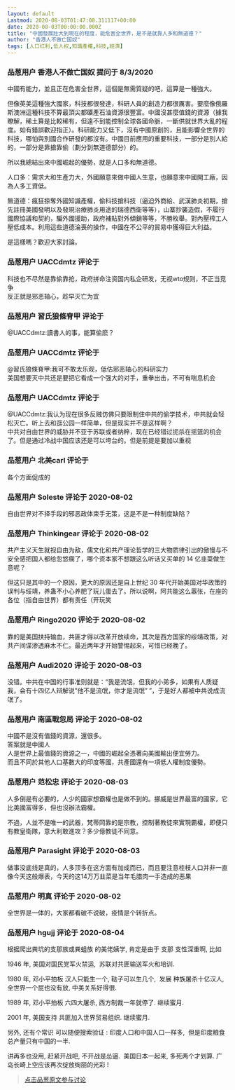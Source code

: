 ```yaml
---
layout: default
Lastmod: 2020-08-03T01:47:08.311117+00:00
date: 2020-08-03T00:00:00.000Z
title: "中國發展壯大到現在的程度，能危害全世界，是不是就靠人多和無道德？"
author: "香港人不做亡国奴"
tags: [人口红利,低人权,知識產權,科技,經濟]
---
```



### 品葱用户 **香港人不做亡国奴** 提问于 8/3/2020
    
中國有能力，並且正在危害全世界，這個是無需質疑的吧，這算是一種強大。  
  
但像英美這種強大國家，科技都很發達，科研人員的創造力都很厲害。要麼像俄羅斯澳洲這種科技不算最頂尖都礦產石油資源很豐富。中國沒甚麼值錢的資源（據我瞭解，稀土算是比較稀有，但遠不到能控制全球各國命脈，一斷供就世界大亂的程度。如有錯誤歡迎指正）。科研能力又低下，沒有中國原創的，且能影響全世界的科技，哪怕與別國合作研發的都沒有。中國目前應用的重要科技，一部分是別人給的，一部分是靠搶靠偷（劃分到無道德部分）的。  
  
所以我總結出來中國崛起的優勢，就是人口多和無道德。  
  
人口多：需求大和生產力大，外國願意來做中國人生意，也願意來中國開工廠，因為人多工資低。  
  
無道德：瘋狂掠奪外國知識產權，偷科技搶科技（逼迫外商給、武漢肺炎初期，搶先註冊美國發明以及發現治療肺炎用途的瑞德西衛等等），山寨抄襲造假，不履行國際協議和契約，騙外國援助，政府補貼對外傾銷等等，不勝枚舉。對內壓榨工人壓低成本。利用這些道德淪喪的操作，中國在不公平的貿易中獲得巨大利益。  
  
是這樣嗎？歡迎大家討論。
    
                

### 品葱用户 **UACCdmtz** 评论于 
        
科技也不尽然是靠偷靠抢，政府拼命注资国内私企研发，无视wto规则，不正当竞争  
反正就是邪恶轴心，趁早灭亡为宜
        
                

### 品葱用户 **習氏狼條脊甲** 评论于 
        
@UACCdmtz:讀書人的事，能算偷麽？
        
                

### 品葱用户 **UACCdmtz** 评论于 
        
@習氏狼條脊甲:我可不敢太乐观，低估邪恶轴心的科研实力  
美国想要灭中共还是要把它看成一个强大的对手，重拳出击，不可有喘息机会
        
                

### 品葱用户 **UACCdmtz** 评论于 
        
@UACCdmtz:我认为现在很多反贼仿佛只要限制住中共的偷学技术，中共就会轻松灭亡。听上去和逛公园一样简单，但是现实并不是这样啊？  
中共对自由世界的威胁并不亚于苏联或者纳粹，现在已经错过扼杀在摇篮的机会了。但是通过冷战中国应该还是可以垮台的。但是前提是要加以重视
        
                

### 品葱用户 **北美carl** 评论于 
        
各个方面促成的
        
                

### 品葱用户 **Soleste** 评论于 2020-08-02
        
自由世界对不择手段的邪恶政体束手无策，这是不是一种制度缺陷？
        
                

### 品葱用户 **Thinkingear** 评论于 2020-08-02
        
共产主义天生就视自由为敌，儒文化和共产理论哲学的三大物质律引出的傲慢与不安全感把国人都给忽悠瘸了，哪个资本家不想跟这么听话又买单的 14 亿韭菜做生意呢？  
  
  
但这只是其中的一个原因，更大的原因还是自上世纪 30 年代开始美国对华政策的误判与绥靖，养蛊不小心养肥了玩儿蛋去了。所以说啊，阿共能这么嚣张，在座的各位（指自由世界）都有责任（开玩笑
        
                

### 品葱用户 **Ringo2020** 评论于 2020-08-02
        
靠的是美国扶持输血，共匪才得以改革开放续命，其次是西方国家的绥靖政策，对共产间谍渗透麻木不仁。最近两年才开始警惕起来，可惜已经晚了。
        
                

### 品葱用户 **Audi2020** 评论于 2020-08-03
        
没错。中共在中国的行事准则就是：“我是流氓，但我的小弟多，如果有人质疑我，会有十四亿人辩解说”他不是流氓，你才是流氓” ”，于是好人都被中共说成流氓了。
        
                

### 品葱用户 **南區戰忽局** 评论于 2020-08-02
        
中國不是沒有值錢的資源，還很多。  
答案就是中國人  
人是世界上最值錢的資源之一，中國的崛起全憑著向美國輸出便宜勞力。  
而且不同於其他人口基數大的印度等國，共產國還有一項低人權制度優勢。
        
                

### 品葱用户 **范松忠** 评论于 2020-08-03
        
人多倒是有必要的，人少的國家想霸權也是做不到的。挪威是世界最富的國家，它比美國富得多，但也沒辦法霸權。  
  
不過，人並不是唯一的武器，梵蒂岡靠的是宗教，控制著教徒來實現霸權，即便只有教皇衛隊，意大利敢進攻？多少億教徒不同意。
        
                

### 品葱用户 **Parasight** 评论于 2020-08-03
        
做事没底线是真的，人多顶多在这方面有加成而已，而且要注意桂枝人口并非一直像今天这般爆表，今天的这14万万韭菜是当年毛腊肉一手造成的恶果
        
                

### 品葱用户 **明真** 评论于 2020-08-02
        
全世界是一体的，大家都看破不说破，疫情是个转折点。
        
                

### 品葱用户 **hgujj** 评论于 2020-08-04
        
根据爬出粪坑的支那族或粪蛆族 的美佬姨学, 肯定是由于 支那 支性深重啊, 比如  
  
1946 年, 美国对国民党军火禁运,  苏联对共匪输送军火和培训.  
  
1980 年, 邓小平拍板 汉人只能生一个, 鞑子可以生几个,  发展 种族屠杀十亿汉人,  全世界一个屁也没有放, 中美关系好得很.  
  
1989 年, 邓小平拍板 六四大屠杀, 西方制裁一年就停了. 继续蜜月.  
  
2001 年, 美国支持 共匪加入世界贸易组织. 继续蜜月.  
  
另外, 还有个常识 可以随便搜索验证 : 印度人口和中国人口一样多,  但是印度粮食总产量只有中国的一半.  
  
讲再多也没用, 赶紧开战吧, 不开战是怂逼.  美国日本一起来, 多死两个才划算. 广岛长崎上空应该再次绽放绚丽的光彩 !
        
                





> [点击品葱原文参与讨论](https://pincong.rocks/question/29309)

